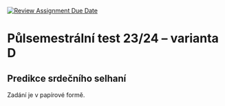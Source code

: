 [![Review Assignment Due Date](https://classroom.github.com/assets/deadline-readme-button-24ddc0f5d75046c5622901739e7c5dd533143b0c8e959d652212380cedb1ea36.svg)](https://classroom.github.com/a/ZPqfpShf)
# Půlsemestrální test 23/24 – varianta D

## Predikce srdečního selhaní

Zadání je v papírové formě.
